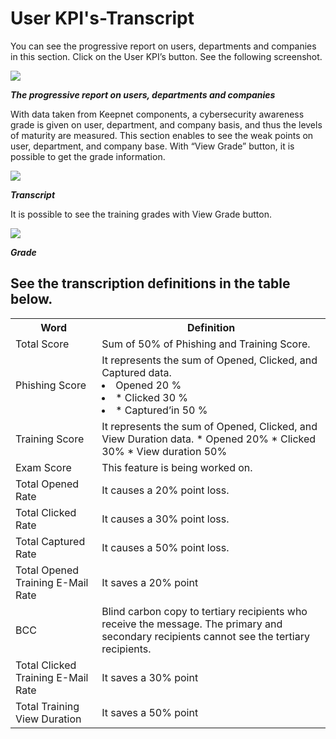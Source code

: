 # User KPI's-Transcript

You can see the progressive report on users, departments and companies in this section. Click on the User KPI’s button. See the following screenshot. 

![](https://www.keepnetlabs.com/wp-content/uploads/Ekran-G%C3%B6r%C3%BCnt%C3%BCs%C3%BC-2018-08-02-16-36-53-1024x454.jpg)

***The progressive report on users, departments and companies***

With data taken from Keepnet components, a cybersecurity awareness grade is given on user, department, and company basis, and thus the levels of maturity are measured.  This section enables to see the weak points on user, department, and company base. With “View Grade” button, it is possible to get the grade information.

![](https://www.keepnetlabs.com/wp-content/uploads/Ekran-G%C3%B6r%C3%BCnt%C3%BCs%C3%BC-2018-08-02-16-41-44-1024x437.png)

***Transcript***

It is possible to see the training grades with View Grade button.

![](https://www.keepnetlabs.com/wp-content/uploads/Grade-1024x533.png)

***Grade***

## See the transcription definitions in the table below.

<table>
  <tbody>
    <tr>
      <th>Word</th>
      <th align="center">Definition</th>
    </tr>
    <tr>
      <td align="left">Total Score</td>
      <td align="left">Sum of 50% of Phishing and Training Score.</td>
    </tr>
        <tr>
      <td align="left">Phishing Score</td>
      <td align="left">It represents the sum of Opened, Clicked, and Captured data.
<li> Opened 20 % </li>
<li>* Clicked 30 % </li>
<li>* Captured’in 50 % </li>

</td>
    </tr>
        <tr>
      <td align="left">Training Score</td>
      <td align="left">It represents the sum of Opened, Clicked, and View Duration data.
* Opened 20%
* Clicked 30%
* View duration 50%</td>
    </tr>
    <tr>
      <td align="left">Exam Score</td>
      <td align="left">This feature is being worked on.</td>
    </tr>
        <tr>
      <td align="left">Total Opened Rate</td>
      <td align="left">It causes a 20% point loss.</td>
    </tr>
        <tr>
      <td align="left">Total Clicked Rate</td>
      <td align="left">It causes a 30% point loss.</td>
    </tr>
        <tr>
      <td align="left">Total Captured Rate</td>
      <td align="left">It causes a 50% point loss.</td>
    </tr>
        <tr>
      <td align="left">Total Opened Training E-Mail Rate</td>
      <td align="left">It saves a 20% point</td>
    </tr>
        <tr>
      <td align="left">BCC</td>
      <td align="left">Blind carbon copy to tertiary recipients who receive the message. The primary and secondary recipients cannot see the tertiary recipients.</td>
    </tr>
        <tr>
      <td align="left">Total Clicked Training E-Mail Rate</td>
      <td align="left">It saves a 30% point</td>
    </tr>
        <tr>
      <td align="left">Total Training View Duration</td>
      <td align="left">It saves a 50% point</td>
    </tr>
  </tbody>
</table>
